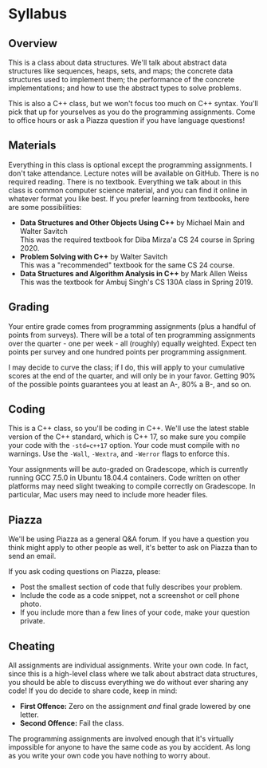 # Syllabus

## Overview

This is a class about data structures. We'll talk about abstract data structures
like sequences,  heaps,  sets,  and maps;  the concrete data structures  used to
implement them; the performance of the concrete implementations;  and how to use
the abstract types to solve problems.

This is also a C++ class, but we won't focus too much on C++ syntax. You'll pick
that up  for yourselves  as you do the  programming assignments.  Come to office
hours or ask a Piazza question if you have language questions!


## Materials

Everything in this class is optional except the programming assignments. I don't
take attendance. Lecture notes will be available on GitHub. There is no required
reading. There is no textbook.  Everything we talk about in this class is common
computer science  material,  and you can find it  online in  whatever format you
like best.  If you prefer learning from textbooks, here are some possibilities:

- **Data Structures and Other Objects Using C++** by Michael Main and Walter Savitch\
  This was the required textbook for Diba Mirza'a CS 24 course in Spring 2020.
- **Problem Solving with C++** by Walter Savitch\
  This was a "recommended" textbook for the same CS 24 course.
- **Data Structures and Algorithm Analysis in C++** by Mark Allen Weiss\
  This was the textbook for Ambuj Singh's CS 130A class in Spring 2019.


## Grading

Your entire grade  comes from programming assignments  (plus a handful of points
from surveys).  There will be  a total of ten  programming assignments  over the
quarter - one per week - all (roughly) equally weighted.  Expect  ten points per
survey and one hundred points per programming assignment.

I may  decide to curve the class;  if I do,  this will apply to  your cumulative
scores at the end of the quarter, and will only be in your favor. Getting 90% of
the possible points guarantees you at least an A-, 80% a B-, and so on.


## Coding

This is a C++ class,  so you'll be  coding in C++.  We'll use the  latest stable
version of the C++ standard, which is C++ 17, so make sure you compile your code
with the `-std=c++17` option.  Your code must compile with no warnings.  Use the
`-Wall`, `-Wextra`, and `-Werror` flags to enforce this.

Your assignments will be  auto-graded on Gradescope,  which is currently running
GCC 7.5.0 in Ubuntu 18.04.4 containers. Code written on other platforms may need
slight tweaking to compile correctly on Gradescope. In particular, Mac users may
need to include more header files.


## Piazza

We'll be using Piazza  as a general Q&A forum.  If you have a question you think
might apply to other people as well,  it's better to ask on Piazza  than to send
an email.

If you ask coding questions on Piazza, please:

- Post the smallest section of code that fully describes your problem.
- Include the code as a code snippet, not a screenshot or cell phone photo.
- If you include more than a few lines of your code, make your question private.


## Cheating

All assignments are individual assignments. Write your own code.  In fact, since
this is a  high-level class  where we talk about  abstract data structures,  you
should be able to discuss everything we do without ever sharing any code! If you
do decide to share code, keep in mind:

- **First Offence:** Zero on the assignment _and_ final grade lowered by one letter.
- **Second Offence:** Fail the class.

The programming assignments  are involved enough  that it's virtually impossible
for anyone to have the same code as you  by accident.  As long as you write your
own code you have nothing to worry about.
